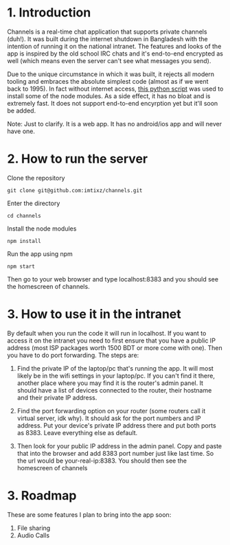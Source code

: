 # 1. Introduction

Channels is a real-time chat application that supports private channels (duh!). It was built during the internet shutdown in Bangladesh with the intention of running it on the national intranet. The features and looks of the app is inspired by the old school IRC chats and it's end-to-end encrypted as well (which means even the server can't see what messages you send).

Due to the unique circumstance in which it was built, it rejects all modern tooling and embraces the absolute simplest code (almost as if we went back to 1995). In fact without internet access, [this python script](https://github.com/imtixz/offline-npm-install) was used to install some of the node modules. As a side effect, it has no bloat and is extremely fast. It does not support end-to-end encyrption yet but it'll soon be added.

Note: Just to clarify. It is a web app. It has no android/ios app and will never have one.

# 2. How to run the server

Clone the repository

```
git clone git@github.com:imtixz/channels.git
```

Enter the directory

```
cd channels
```

Install the node modules

```
npm install
```

Run the app using npm

```
npm start
```

Then go to your web browser and type localhost:8383 and you should see the homescreen of channels.

# 3. How to use it in the intranet

By default when you run the code it will run in localhost. If you want to access it on the intranet you need to first ensure that you have a public IP address (most ISP packages worth 1500 BDT or more come with one). Then you have to do port forwarding. The steps are:

1. Find the private IP of the laptop/pc that's running the app. It will most likely be in the wifi settings in your laptop/pc. If you can't find it there, another place where you may find it is the router's admin panel. It should have a list of devices connected to the router, their hostname and their private IP address.

2. Find the port forwarding option on your router (some routers call it virtual server, idk why). It should ask for the port numbers and IP address. Put your device's private IP address there and put both ports as 8383. Leave everything else as default.

3. Then look for your public IP address in the admin panel. Copy and paste that into the browser and add 8383 port number just like last time. So the url would be your-real-ip:8383. You should then see the homescreen of channels

# 3. Roadmap

These are some features I plan to bring into the app soon:

1. File sharing
2. Audio Calls
